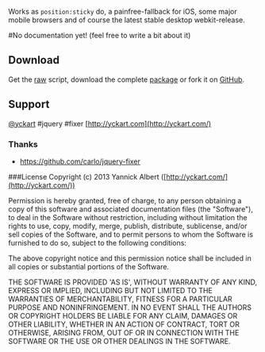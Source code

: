 Works as `position:sticky` do, a painfree-fallback for iOS, some major mobile browsers and of course the latest stable desktop webkit-release.

#No documentation yet!
(feel free to write a bit about it)

## Download
 Get the [raw](https://raw.github.com/yckart/jquery.fixer.js/master/jquery.fixer.js) script, download the complete [package](https://github.com/yckart/jquery.fixer.js/zipball/master) or fork it on [GitHub](https://github.com/yckart/jquery.fixer.js/).

## Support

 [@yckart](http://twitter.com/yckart) #jquery #fixer
 [http://yckart.com](http://yckart.com/)

### Thanks
- https://github.com/carlo/jquery-fixer

###License
Copyright (c) 2013 Yannick Albert ([http://yckart.com/](http://yckart.com/))

Permission is hereby granted, free of charge, to any person obtaining a copy of this software and associated documentation files (the "Software"), to deal in the Software without restriction, including without limitation the rights to use, copy, modify, merge, publish, distribute, sublicense, and/or sell copies of the Software, and to permit persons to whom the Software is furnished to do so, subject to the following conditions:

The above copyright notice and this permission notice shall be included in all copies or substantial portions of the Software.

THE SOFTWARE IS PROVIDED 'AS IS', WITHOUT WARRANTY OF ANY KIND, EXPRESS OR IMPLIED, INCLUDING BUT NOT LIMITED TO THE WARRANTIES OF MERCHANTABILITY, FITNESS FOR A PARTICULAR PURPOSE AND NONINFRINGEMENT. IN NO EVENT SHALL THE AUTHORS OR COPYRIGHT HOLDERS BE LIABLE FOR ANY CLAIM, DAMAGES OR OTHER LIABILITY, WHETHER IN AN ACTION OF CONTRACT, TORT OR OTHERWISE, ARISING FROM, OUT OF OR IN CONNECTION WITH THE SOFTWARE OR THE USE OR OTHER DEALINGS IN THE SOFTWARE.
